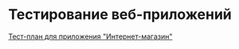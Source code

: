 # Тестирование веб-приложений
[Тест-план для приложения "Интернет-магазин"](https://docs.google.com/spreadsheets/d/1zRUaSr67gEaQFMKxJr0-7mSfBAG3yWMCvUrChQNdpmY/edit?usp=sharing)
